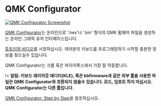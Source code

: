 # QMK Configurator

[![QMK Configurator Screenshot](https://i.imgur.com/anw9cOL.png)](https://config.qmk.fm/)

[QMK Configurator](https://config.qmk.fm)는 온라인으로 '.hex'나 '.bin' 형식의 QMK 펌웨어 파일을 생성하는 온라인 그래픽 유저 인터페이스입니다.

[튜토리얼 비디오](https://www.youtube.com/watch?v=-imgglzDMdY)를 시청하십시오. 여러분의 키보드를 프로그래밍하기 시작할 충분한 정보를 찾으실수 있습니다.

QMK Configurator는 크롬 혹은 파이어폭스에서 가장 잘 작동합니다.

!> **알림: 키보드 레이아웃 에디터(KLE), 혹은 kbfirmware과 같은 외부 툴을 사용한 파일은 QMK Configurator와 호환되지 않을수 있습니다. 로드, 임포트 하지 마십시오. QMK Configurator는 다른 툴입니다.**

[QMK Configurator: Step by Step](configurator_step_by_step.md)을 참조하십시오.
